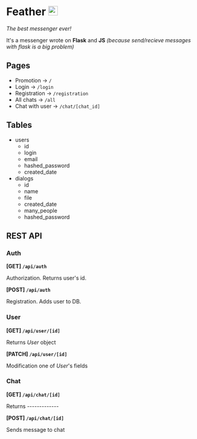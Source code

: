 # Feather <img src="http://files.suheugene.ru/b_icon.png" alt="Feather app icon" height="25" width="25">
*The best messenger ever!*

It's a messenger wrote on **Flask** and **JS** *(because send/recieve messages with flask is a big problem)*

## Pages
- Promotion -> `/`
- Login -> `/login`
- Registration -> `/registration`
- All chats -> `/all`
- Chat with user -> `/chat/[chat_id]`

## Tables
- users
  - id
  - login
  - email
  - hashed_password
  - created_date
- dialogs
  - id
  - name
  - file
  - created_date
  - many_people
  - hashed_password

## REST API

### Auth
**[GET] `/api/auth`**

Authorization. Returns user's id.

**[POST] `/api/auth`**

Registration. Adds user to DB.

### User
**[GET] `/api/user/[id]`**

Returns *User* object

**[PATCH] `/api/user/[id]`**

Modification one of *User*'s fields


### Chat
**[GET] `/api/chat/[id]`**

Returns -------------

**[POST] `/api/chat/[id]`**

Sends message to chat

